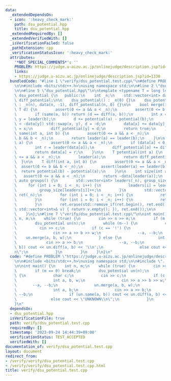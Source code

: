 ```yaml
---
data:
  _extendedDependsOn:
  - icon: ':heavy_check_mark:'
    path: dsu_potential.hpp
    title: dsu_potential.hpp
  _extendedRequiredBy: []
  _extendedVerifiedWith: []
  _isVerificationFailed: false
  _pathExtension: cpp
  _verificationStatusIcon: ':heavy_check_mark:'
  attributes:
    '*NOT_SPECIAL_COMMENTS*': ''
    PROBLEM: https://judge.u-aizu.ac.jp/onlinejudge/description.jsp?id=1330
    links:
    - https://judge.u-aizu.ac.jp/onlinejudge/description.jsp?id=1330
  bundledCode: "#line 1 \"verify/dsu_potential.test.cpp\"\n#define PROBLEM \"https://judge.u-aizu.ac.jp/onlinejudge/description.jsp?id=1330\"\
    \n\n#include <bits/stdc++.h>\nusing namespace std;\n\n#line 2 \"dsu_potential.hpp\"\
    \n\n#line 5 \"dsu_potential.hpp\"\n\ntemplate <typename T = long long>\nstruct\
    \ dsu_potential {\n   public:\n    int _n;\n    std::vector<int> data;\n    std::vector<T>\
    \ diff_potential;\n\n    dsu_potential() : _n(0) {}\n    dsu_potential(int n)\
    \ : _n(n), data(n, -1), diff_potential(n, 0) {}\n\n    bool merge(int a, int b,\
    \ T d) {\n        assert(0 <= a && a < _n);\n        assert(0 <= b && b < _n);\n\
    \        if (same(a, b)) return (d == diff(a, b));\n        int x = leader(a),\
    \ y = leader(b);\n        d += potential(a) - potential(b);\n        if (-data[x]\
    \ < -data[y]) std::swap(x, y), d = -d;\n        data[x] += data[y];\n        data[y]\
    \ = x;\n        diff_potential[y] = d;\n        return true;\n    }\n\n    bool\
    \ same(int a, int b) {\n        assert(0 <= a && a < _n);\n        assert(0 <=\
    \ b && b < _n);\n        return leader(a) == leader(b);\n    }\n\n    int leader(int\
    \ a) {\n        assert(0 <= a && a < _n);\n        if (data[a] < 0) return a;\n\
    \        int r = leader(data[a]);\n        diff_potential[a] += diff_potential[data[a]];\n\
    \        return data[a] = r;\n    }\n\n    T potential(int a) {\n        assert(0\
    \ <= a && a < _n);\n        leader(a);\n        return diff_potential[a];\n  \
    \  }\n\n    T diff(int a, int b) {\n        assert(0 <= a && a < _n);\n      \
    \  assert(0 <= b && b < _n);\n        assert(leader(a) == leader(b));\n      \
    \  return potential(b) - potential(a);\n    }\n\n    int size(int a) {\n     \
    \   assert(0 <= a && a < _n);\n        return -data[leader(a)];\n    }\n\n   \
    \ auto groups() {\n        std::vector<int> leaders(_n), group_size(_n);\n   \
    \     for (int i = 0; i < _n; i++) {\n            leaders[i] = leader(i);\n  \
    \          group_size[leaders[i]]++;\n        }\n        std::vector<std::vector<int>>\
    \ ret(_n);\n        for (int i = 0; i < _n; i++) {\n            ret[i].reserve(group_size[i]);\n\
    \        }\n        for (int i = 0; i < _n; i++) {\n            ret[leaders[i]].push_back(i);\n\
    \        }\n        ret.erase(std::remove_if(ret.begin(), ret.end(), [&](const\
    \ std::vector<int>& v) { return v.empty(); }), ret.end());\n\n        return ret;\n\
    \    }\n};\n#line 7 \"verify/dsu_potential.test.cpp\"\n\nint main() {\n    int\
    \ n, m;\n    while (true) {\n        cin >> n >> m;\n        if (m == 0) break;\n\
    \        dsu_potential un(n);\n        while (m--) {\n            char c;\n  \
    \          cin >> c;\n            if (c == '!') {\n                int a, b, w;\n\
    \                cin >> a >> b >> w;\n                --a, --b;\n            \
    \    un.merge(a, b, w);\n            } else {\n                int a, b;\n   \
    \             cin >> a >> b;\n                --a, --b;\n                if (un.same(a,\
    \ b)) cout << un.diff(a, b) << '\\n';\n                else cout << \"UNKNOWN\\\
    n\";\n            }\n        }\n    }\n}\n"
  code: "#define PROBLEM \"https://judge.u-aizu.ac.jp/onlinejudge/description.jsp?id=1330\"\
    \n\n#include <bits/stdc++.h>\nusing namespace std;\n\n#include \"../dsu_potential.hpp\"\
    \n\nint main() {\n    int n, m;\n    while (true) {\n        cin >> n >> m;\n\
    \        if (m == 0) break;\n        dsu_potential un(n);\n        while (m--)\
    \ {\n            char c;\n            cin >> c;\n            if (c == '!') {\n\
    \                int a, b, w;\n                cin >> a >> b >> w;\n         \
    \       --a, --b;\n                un.merge(a, b, w);\n            } else {\n\
    \                int a, b;\n                cin >> a >> b;\n                --a,\
    \ --b;\n                if (un.same(a, b)) cout << un.diff(a, b) << '\\n';\n \
    \               else cout << \"UNKNOWN\\n\";\n            }\n        }\n    }\n\
    }\n"
  dependsOn:
  - dsu_potential.hpp
  isVerificationFile: true
  path: verify/dsu_potential.test.cpp
  requiredBy: []
  timestamp: '2023-09-24 14:44:39+09:00'
  verificationStatus: TEST_ACCEPTED
  verifiedWith: []
documentation_of: verify/dsu_potential.test.cpp
layout: document
redirect_from:
- /verify/verify/dsu_potential.test.cpp
- /verify/verify/dsu_potential.test.cpp.html
title: verify/dsu_potential.test.cpp
---
```


